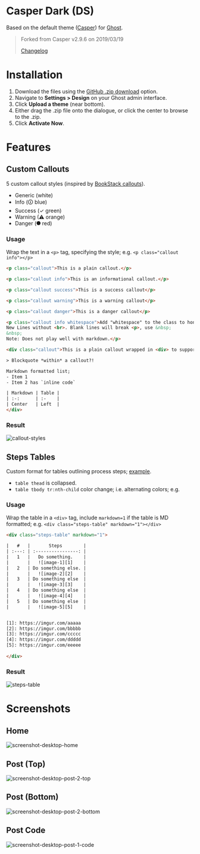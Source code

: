 # Casper Dark (DS)

Based on the default theme ([Casper][casper]) for [Ghost][ghost].

> Forked from Casper v2.9.6 on 2019/03/19
> 
> [Changelog](changelog-ds.md)

# Installation

1. Download the files using the [GitHub .zip download][zip-dl] option.
2. Navigate to **Settings > Design** on your Ghost admin interface.
3. Click **Upload a theme** (near bottom).
4. Either drag the .zip file onto the dialogue, or click the center to browse to the .zip.
5. Click **Activate Now**.

# Features

## Custom Callouts

5 custom callout styles (inspired by [BookStack callouts][bookstack-callouts]).

- Generic (white)
- Info (🛈 blue)
- Success (✓ green)
- Warning (⚠ orange)
- Danger (⯃ red)

### Usage

Wrap the text in a `<p>` tag, specifying the style; e.g. `<p class="callout info"></p>`

```html
<p class="callout">This is a plain callout.</p>

<p class="callout info">This is an informational callout.</p>

<p class="callout success">This is a success callout</p>

<p class="callout warning">This is a warning callout</p>

<p class="callout danger">This is a danger callout</p>

<p class="callout info whitespace">Add "whitespace" to the class to honor
New Lines without <br>. Blank lines will break <p>, use &nbsp;
&nbsp;
Note: Does not play well with markdown.</p>

<div class="callout">This is a plain callout wrapped in <div> to support Markdown; there must be a blank line before any markdown.

> Blockquote *within* a callout?!

Markdown formatted list;
- Item 1
- Item 2 has `inline code`

| Markdown | Table |
| :-:      | :-    |
| Center   | Left  |
</div>
```

### Result

![callout-styles][ss-callout-styles]

## Steps Tables

Custom format for tables outlining process steps; [example][steps-table-eg].

- `table thead` is collapsed.
- `table tbody tr:nth-child` color change; i.e. alternating colors; e.g.

### Usage

Wrap the table in a `<div>` tag, include `markdown=1` if the table is MD formatted; e.g. `<div class="steps-table" markdown="1"></div>`

```html
<div class="steps-table" markdown="1">

|   #   |       Steps        |
| :---: | :----------------: |
|   1   |   Do something.    |
|       |   ![image-1][1]    |
|   2   | Do something else. |
|       |   ![image-2][2]    |
|   3   | Do something else  |
|       |   ![image-3][3]    |
|   4   | Do something else  |
|       |   ![image-4][4]    |
|   5   | Do something else  |
|       |   ![image-5][5]    |


[1]: https://imgur.com/aaaaa
[2]: https://imgur.com/bbbbb
[3]: https://imgur.com/ccccc
[4]: https://imgur.com/ddddd
[5]: https://imgur.com/eeeee
    
</div>
```

### Result

![steps-table][ss-steps-table]

# Screenshots

## Home

![screenshot-desktop-home][ss-d-home]

## Post (Top)

![screenshot-desktop-post-2-top][ss-d-p2-top]

## Post (Bottom)

![screenshot-desktop-post-2-bottom][ss-d-p2-btm]

## Post Code

![screenshot-desktop-post-1-code][ss-d-p1-code]




[ghost]: http://github.com/tryghost/ghost/
[casper]: https://github.com/TryGhost/Casper
[ss-d-home]: assets/screenshot-desktop-home.png
[ss-d-p2-top]: assets/screenshot-desktop-post-2-top.png
[ss-d-p2-btm]: assets/screenshot-desktop-post-2-btm.png
[ss-d-p1-code]: assets/screenshot-desktop-post-1-code.png
[zip-dl]: https://github.com/derek-shnosh/casper-dark-ds/archive/master.zip
[prismjs-onedark]: https://github.com/derek-shnosh/prism-theme-one-dark-ds
[clipboardjs]: https://github.com/zenorocha/clipboard.js/
[prismjs]: https://github.com/PrismJS/prism
[bookstack-callouts]: https://www.bookstackapp.com/blog/beta-release-v0-11-0/
[steps-table-eg]: https://shnosh.io/securecrt-echo-paste/#securecrtconfiguration
[ss-steps-table]: assets/screenshot-steps-table.png
[ss-callout-styles]: assets/screenshot-callout-styles.png